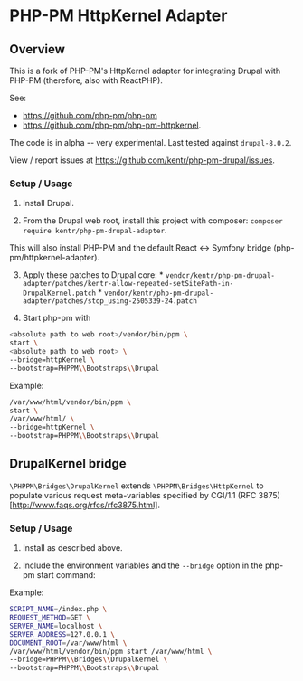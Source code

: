 # PHP-PM HttpKernel Adapter

## Overview

This is a fork of PHP-PM's HttpKernel adapter for integrating Drupal with PHP-PM (therefore, also with ReactPHP).

See:
* https://github.com/php-pm/php-pm
* https://github.com/php-pm/php-pm-httpkernel.

The code is in alpha -- very experimental.  Last tested against `drupal-8.0.2`.

View / report issues at https://github.com/kentr/php-pm-drupal/issues.

### Setup / Usage

  1. Install Drupal.

  2. From the Drupal web root, install this project with composer: `composer require kentr/php-pm-drupal-adapter`.

  This will also install PHP-PM and the default React <-> Symfony bridge (php-pm/httpkernel-adapter).

  3. Apply these patches to Drupal core:
    * `vendor/kentr/php-pm-drupal-adapter/patches/kentr-allow-repeated-setSitePath-in-DrupalKernel.patch`
    * `vendor/kentr/php-pm-drupal-adapter/patches/stop_using-2505339-24.patch`

  4. Start php-pm with

```bash
<absolute path to web root>/vendor/bin/ppm \
start \
<absolute path to web root> \
--bridge=httpKernel \
--bootstrap=PHPPM\\Bootstraps\\Drupal
```

Example:
```bash
/var/www/html/vendor/bin/ppm \
start \
/var/www/html/ \
--bridge=httpKernel \
--bootstrap=PHPPM\\Bootstraps\\Drupal
```

## DrupalKernel bridge

`\PHPPM\Bridges\DrupalKernel` extends `\PHPPM\Bridges\HttpKernel` to populate various request meta-variables specified by CGI/1.1 (RFC 3875)[http://www.faqs.org/rfcs/rfc3875.html].

### Setup / Usage

  1. Install as described above.

  2. Include the environment variables and the `--bridge` option in the php-pm start command:

Example:

```bash
SCRIPT_NAME=/index.php \
REQUEST_METHOD=GET \
SERVER_NAME=localhost \
SERVER_ADDRESS=127.0.0.1 \
DOCUMENT_ROOT=/var/www/html \
/var/www/html/vendor/bin/ppm start /var/www/html \
--bridge=PHPPM\\Bridges\\DrupalKernel \
--bootstrap=PHPPM\\Bootstraps\\Drupal
```
